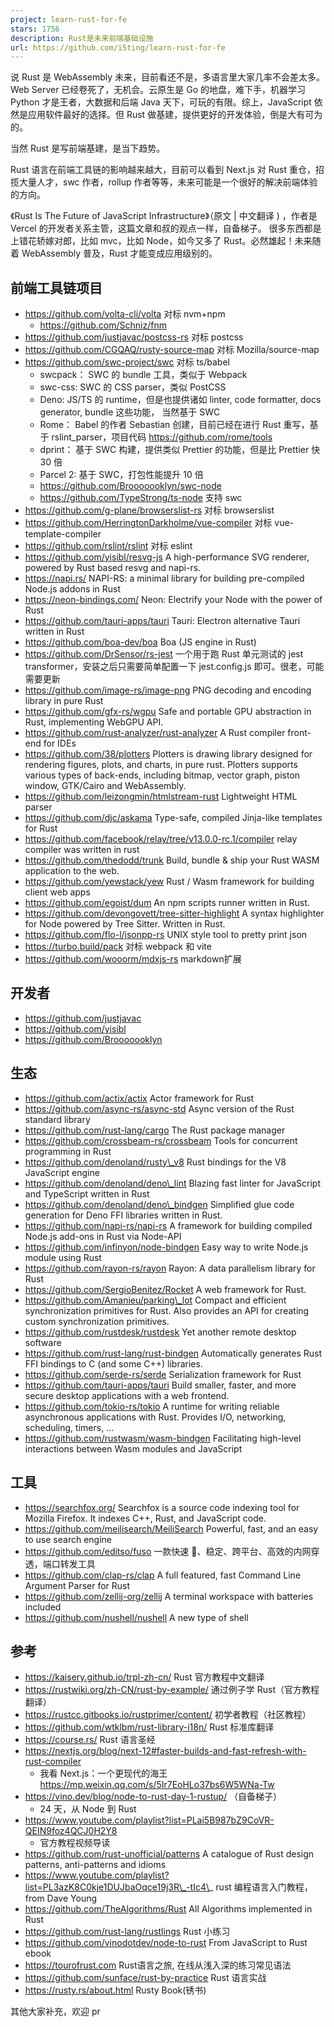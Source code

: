 ```yaml
---
project: learn-rust-for-fe
stars: 1756
description: Rust是未来前端基础设施
url: https://github.com/i5ting/learn-rust-for-fe
---
```


说 Rust 是 WebAssembly 未来，目前看还不是，多语言里大家几率不会差太多。Web Server 已经卷死了，无机会。云原生是 Go 的地盘，难下手，机器学习 Python 才是王者，大数据和后端 Java 天下，可玩的有限。综上，JavaScript 依然是应用软件最好的选择。但 Rust 做基建，提供更好的开发体验，倒是大有可为的。

当然 Rust 是写前端基建，是当下趋势。

Rust 语言在前端工具链的影响越来越大，目前可以看到 Next.js 对 Rust 重仓，招揽大量人才，swc 作者，rollup 作者等等，未来可能是一个很好的解决前端体验的方向。

《Rust Is The Future of JavaScript Infrastructure》（原文 | 中文翻译 ) ，作者是 Vercel 的开发者关系主管，这篇文章和叔的观点一样，自备梯子。 很多东西都是上错花轿嫁对郎，比如 mvc，比如 Node，如今又多了 Rust。必然雄起！未来随着 WebAssembly 普及，Rust 才能变成应用级别的。

前端工具链项目
-------

-   https://github.com/volta-cli/volta 对标 nvm+npm
    -   https://github.com/Schniz/fnm
-   https://github.com/justjavac/postcss-rs 对标 postcss
-   https://github.com/CGQAQ/rusty-source-map 对标 Mozilla/source-map
-   https://github.com/swc-project/swc 对标 ts/babel
    -   swcpack： SWC 的 bundle 工具，类似于 Webpack
    -   swc-css: SWC 的 CSS parser，类似 PostCSS
    -   Deno: JS/TS 的 runtime，但是也提供诸如 linter, code formatter, docs generator, bundle 这些功能， 当然基于 SWC
    -   Rome： Babel 的作者 Sebastian 创建，目前已经在进行 Rust 重写，基于 rslint\_parser，项目代码 https://github.com/rome/tools
    -   dprint： 基于 SWC 构建，提供类似 Prettier 的功能，但是比 Prettier 快 30 倍
    -   Parcel 2: 基于 SWC，打包性能提升 10 倍
    -   https://github.com/Brooooooklyn/swc-node
    -   https://github.com/TypeStrong/ts-node 支持 swc
-   https://github.com/g-plane/browserslist-rs 对标 browserslist
-   https://github.com/HerringtonDarkholme/vue-compiler 对标 vue-template-compiler
-   https://github.com/rslint/rslint 对标 eslint
-   https://github.com/yisibl/resvg-js A high-performance SVG renderer, powered by Rust based resvg and napi-rs.
-   https://napi.rs/ NAPI-RS: a minimal library for building pre-compiled Node.js addons in Rust
-   https://neon-bindings.com/ Neon: Electrify your Node with the power of Rust
-   https://github.com/tauri-apps/tauri Tauri: Electron alternative Tauri written in Rust
-   https://github.com/boa-dev/boa Boa (JS engine in Rust)
-   https://github.com/DrSensor/rs-jest 一个用于跑 Rust 单元测试的 jest transformer，安装之后只需要简单配置一下 jest.config.js 即可。很老，可能需要更新
-   https://github.com/image-rs/image-png PNG decoding and encoding library in pure Rust
-   https://github.com/gfx-rs/wgpu Safe and portable GPU abstraction in Rust, implementing WebGPU API.
-   https://github.com/rust-analyzer/rust-analyzer A Rust compiler front-end for IDEs
-   https://github.com/38/plotters Plotters is drawing library designed for rendering figures, plots, and charts, in pure rust. Plotters supports various types of back-ends, including bitmap, vector graph, piston window, GTK/Cairo and WebAssembly.
-   https://github.com/leizongmin/htmlstream-rust Lightweight HTML parser
-   https://github.com/djc/askama Type-safe, compiled Jinja-like templates for Rust
-   https://github.com/facebook/relay/tree/v13.0.0-rc.1/compiler relay compiler was written in rust
-   https://github.com/thedodd/trunk Build, bundle & ship your Rust WASM application to the web.
-   https://github.com/yewstack/yew Rust / Wasm framework for building client web apps
-   https://github.com/egoist/dum An npm scripts runner written in Rust.
-   https://github.com/devongovett/tree-sitter-highlight A syntax highlighter for Node powered by Tree Sitter. Written in Rust.
-   https://github.com/flo-l/jsonpp-rs UNIX style tool to pretty print json
-   https://turbo.build/pack 对标 webpack 和 vite
-   https://github.com/wooorm/mdxjs-rs markdown扩展

开发者
---

-   https://github.com/justjavac
-   https://github.com/yisibl
-   https://github.com/Brooooooklyn

生态
--

-   https://github.com/actix/actix Actor framework for Rust
-   https://github.com/async-rs/async-std Async version of the Rust standard library
-   https://github.com/rust-lang/cargo The Rust package manager
-   https://github.com/crossbeam-rs/crossbeam Tools for concurrent programming in Rust
-   https://github.com/denoland/rusty\_v8 Rust bindings for the V8 JavaScript engine
-   https://github.com/denoland/deno\_lint Blazing fast linter for JavaScript and TypeScript written in Rust
-   https://github.com/denoland/deno\_bindgen Simplified glue code generation for Deno FFI libraries written in Rust.
-   https://github.com/napi-rs/napi-rs A framework for building compiled Node.js add-ons in Rust via Node-API
-   https://github.com/infinyon/node-bindgen Easy way to write Node.js module using Rust
-   https://github.com/rayon-rs/rayon Rayon: A data parallelism library for Rust
-   https://github.com/SergioBenitez/Rocket A web framework for Rust.
-   https://github.com/Amanieu/parking\_lot Compact and efficient synchronization primitives for Rust. Also provides an API for creating custom synchronization primitives.
-   https://github.com/rustdesk/rustdesk Yet another remote desktop software
-   https://github.com/rust-lang/rust-bindgen Automatically generates Rust FFI bindings to C (and some C++) libraries.
-   https://github.com/serde-rs/serde Serialization framework for Rust
-   https://github.com/tauri-apps/tauri Build smaller, faster, and more secure desktop applications with a web frontend.
-   https://github.com/tokio-rs/tokio A runtime for writing reliable asynchronous applications with Rust. Provides I/O, networking, scheduling, timers, ...
-   https://github.com/rustwasm/wasm-bindgen Facilitating high-level interactions between Wasm modules and JavaScript

工具
--

-   https://searchfox.org/ Searchfox is a source code indexing tool for Mozilla Firefox. It indexes C++, Rust, and JavaScript code.
-   https://github.com/meilisearch/MeiliSearch Powerful, fast, and an easy to use search engine
-   https://github.com/editso/fuso 一款快速 🚀、稳定、跨平台、高效的内网穿透，端口转发工具
-   https://github.com/clap-rs/clap A full featured, fast Command Line Argument Parser for Rust
-   https://github.com/zellij-org/zellij A terminal workspace with batteries included
-   https://github.com/nushell/nushell A new type of shell

参考
--

-   https://kaisery.github.io/trpl-zh-cn/ Rust 官方教程中文翻译
-   https://rustwiki.org/zh-CN/rust-by-example/ 通过例子学 Rust（官方教程翻译）
-   https://rustcc.gitbooks.io/rustprimer/content/ 初学者教程（社区教程）
-   https://github.com/wtklbm/rust-library-i18n/ Rust 标准库翻译
-   https://course.rs/ Rust 语言圣经
-   https://nextjs.org/blog/next-12#faster-builds-and-fast-refresh-with-rust-compiler
    -   我看 Next.js：一个更现代的海王 https://mp.weixin.qq.com/s/5Ir7EoHLo37bs6W5WNa-Tw
-   https://vino.dev/blog/node-to-rust-day-1-rustup/ （自备梯子）
    -   24 天，从 Node 到 Rust
-   https://www.youtube.com/playlist?list=PLai5B987bZ9CoVR-QEIN9foz4QCJ0H2Y8
    -   官方教程视频导读
-   https://github.com/rust-unofficial/patterns A catalogue of Rust design patterns, anti-patterns and idioms
-   https://www.youtube.com/playlist?list=PL3azK8C0kje1DUJbaOqce19j3R\_-tIc4\_ rust 编程语言入门教程，from Dave Young
-   https://github.com/TheAlgorithms/Rust All Algorithms implemented in Rust
-   https://github.com/rust-lang/rustlings Rust 小练习
-   https://github.com/vinodotdev/node-to-rust From JavaScript to Rust ebook
-   https://tourofrust.com Rust语言之旅, 在线从浅入深的练习常见语法
-   https://github.com/sunface/rust-by-practice Rust 语言实战
-   https://rusty.rs/about.html Rusty Book(锈书)

其他大家补充，欢迎 pr
